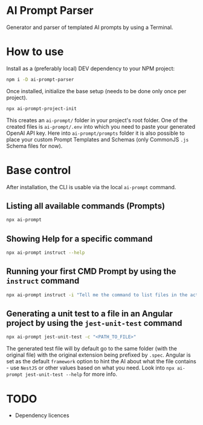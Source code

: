 # AI Prompt Parser
Generator and parser of templated AI prompts by using a Terminal.

# How to use
Install as a (preferably local) DEV dependency to your NPM project:
```sh
npm i -D ai-prompt-parser
```

Once installed, initialize the base setup (needs to be done only once per project).
```sh
npx ai-prompt-project-init
```

This creates an `ai-prompt/` folder in your project's root folder.
One of the created files is `ai-prompt/.env` into which you need to paste your generated OpenAI API key.
Here into `ai-prompt/prompts` folder it is also possible to place your custom Prompt Templates and Schemas (only CommonJS `.js` Schema files for now).

# Base control
After installation, the CLI is usable via the local `ai-prompt` command.

## Listing all available commands (Prompts)
```sh
npx ai-prompt
```

## Showing Help for a specific command
```sh
npx ai-prompt instruct --help
```

## Running your first CMD Prompt by using the `instruct` command
```sh
npx ai-prompt instruct -i "Tell me the command to list files in the active directory in Bash."
```

## Generating a unit test to a file in an Angular project by using the `jest-unit-test` command
```sh
npx ai-prompt jest-unit-test -c "<PATH_TO_FILE>"
```
The generated test file will by default go to the same folder (with the original file) with the original extension being prefixed by `.spec`. Angular is set as the default `framework` option to hint the AI about what the file contains - use `NestJS` or other values based on what you need.
Look into `npx ai-prompt jest-unit-test --help` for more info.

# TODO
- Dependency licences
